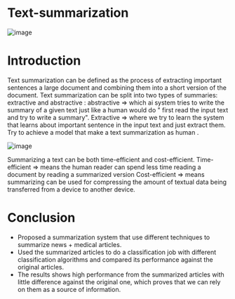 # Text-summarization

![image](https://user-images.githubusercontent.com/60587913/209393210-3775dd24-4d49-49c0-a68f-f4233d512f50.png)

# Introduction 

Text summarization can be defined as the process of extracting important sentences a large document and combining them into a short version of the document.
Text summarization can be split into two types of summaries: extractive and abstractive :
abstractive => which ai system tries to write the summary of a given text just like a human would do " first read the input text and try to write a summary".
Extractive => where we try to learn the system that learns about important sentence in the input text and just extract them.
Try to achieve a model that make a text summarization as human .

![image](https://user-images.githubusercontent.com/60587913/209393690-25261bae-cfdd-4954-87a3-da97b27a366a.png)

Summarizing a text can be both time-efficient and cost-efficient.
Time-efficient => means the human reader can spend less time reading a document by reading a summarized version
Cost-efficient => means summarizing can be used for compressing the amount of textual data being transferred from a device to another device.






# Conclusion
* Proposed a summarization system that use different techniques to summarize news  + medical articles. 
* Used the summarized articles to do a classification job with different classification algorithms and compared its performance against the original articles. 
* The results shows high performance from the summarized articles with little difference against the original one, which proves that we can rely on them as a source of information. 



